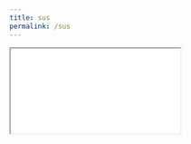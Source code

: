 ```yaml
---
title: sus
permalink: /sus
---
```

<html>
<body>
<iframe src=”https://www.ilightsingapore.gov.sg/SUSTAINABILITY/PLEDGE” width=”90%” height=”400″ name=”iframe” title=”This is my video”></iframe>
</body>
</html>
